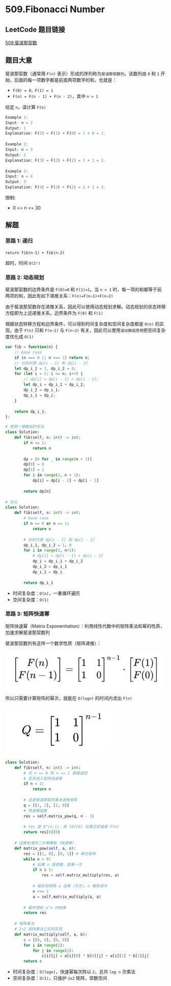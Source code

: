 # 509.Fibonacci Number

## LeetCode 题目链接

[509.斐波那契数](https://leetcode.cn/problems/fibonacci-number/)

## 题目大意

斐波那契数（通常用 `F(n)` 表示）形成的序列称为`斐波那契数列`。该数列由 `0` 和 `1` 开始，后面的每一项数字都是前面两项数字的和，也就是：
- `F(0) = 0，F(1) = 1`
- `F(n) = F(n - 1) + F(n - 2)`，其中 `n > 1`
  
给定 `n`，请计算 `F(n)` 

```js
Example 1:
Input: n = 2
Output: 1
Explanation: F(2) = F(1) + F(0) = 1 + 0 = 1.

Example 2:
Input: n = 3
Output: 2
Explanation: F(3) = F(2) + F(1) = 1 + 1 = 2.

Example 3:
Input: n = 4
Output: 3
Explanation: F(4) = F(3) + F(2) = 2 + 1 = 3.
```

限制:
- 0 <= n <= 30

## 解题

### 思路 1: 递归

`return fib(n-1) + fib(n-2)`

超时，时间 `O(2ⁿ)`

### 思路 2: 动态规划

斐波那契数的边界条件是 `F(0)=0` 和 `F(1)=1`。当 `n > 1` 时，每一项的和都等于前两项的和，因此有如下递推关系：`F(n)=F(n−1)+F(n−2)`

由于斐波那契数存在递推关系，因此可以使用动态规划求解。动态规划的状态转移方程即为上述递推关系，边界条件为 `F(0)` 和 `F(1)`

根据状态转移方程和边界条件，可以得到时间复杂度和空间复杂度都是 `O(n)` 的实现。由于 `F(n)` 只和 `F(n−1)` 与 `F(n−2)` 有关，因此可以使用`滚动数组思想`把空间复杂度优化成 `O(1)`

```js
var fib = function(n) {
    // base case
    if (n === 0 || n === 1) return n;
    // 分别代表 dp[i - 1] 和 dp[i - 2]
    let dp_i_1 = 1, dp_i_2 = 0;
    for (let i = 2; i <= n; i++) {
        // dp[i] = dp[i - 1] + dp[i - 2];
        let dp_i = dp_i_1 + dp_i_2;
        dp_i_2 = dp_i_1;
        dp_i_1 = dp_i;
    }
    
    return dp_i_1;
};
```
```python
# 使用一维数组的写法
class Solution:
    def fib(self, n: int) -> int:
        if n <= 1:
            return n

        dp = [0 for _ in range(n + 1)]
        dp[0] = 0
        dp[1] = 1
        for i in range(2, n + 1):
            dp[i] = dp[i - 2] + dp[i - 1]

        return dp[n]

# 优化
class Solution:
    def fib(self, n: int) -> int:
        # base case
        if n == 0 or n == 1:
            return n
        
        # 分别代表 dp[i - 1] 和 dp[i - 2]
        dp_i_1, dp_i_2 = 1, 0
        for i in range(2, n+1):
            # dp[i] = dp[i - 1] + dp[i - 2]
            dp_i = dp_i_1 + dp_i_2
            dp_i_2 = dp_i_1
            dp_i_1 = dp_i
        
        return dp_i_1
```

- 时间复杂度：`O(n)`，一重循环遍历
- 空间复杂度：`O(1)`

### 思路 3: 矩阵快速幂

矩阵快速幂（Matrix Exponentiation）：利用线性代数中的矩阵乘法和幂的性质，加速求解斐波那契数列

斐波那契数列有这样一个数学性质（矩阵递推）：

![alt text](./images/example509.png)

所以只需要计算矩阵的幂次，就能在 `O(logn)` 的时间内求出 `F(n)`

![alt text](./images/example509_1.png)

```python
class Solution:
    def fib(self, n: int) -> int:
        # 对 n == 0 和 n == 1 直接返回
        # 否则进入矩阵快速幂
        if n < 2:
            return n
        
        # 这是斐波那契的基本递推矩阵
        q = [[1, 1], [1, 0]]
        # 快速幂函数
        res = self.matrix_pow(q, n - 1)

        # res 是 Q^(n-1)，其 [0][0] 位置正好就是 F(n)
        return res[0][0]
    
    # 这是标准的二分幂模板（快速幂）
    def matrix_pow(self, a, n):
        res = [[1, 0], [0, 1]] # 单位矩阵
        while n > 0:
            # 如果 n 是奇数，就乘一次
            if n & 1:
                res = self.matrix_multiply(res, a)

            # 每轮将矩阵 a 自乘（平方），n 每轮减半
            n >>= 1
            a = self.matrix_multiply(a, a)
        
        # 最终得到 a^n 的结果
        return res
    
    # 矩阵乘法
    # 2×2 矩阵乘法公式的实现
    def matrix_multiply(self, a, b):
        c = [[0, 0], [0, 0]]
        for i in range(2):
            for j in range(2):
                c[i][j] = a[i][0] * b[0][j] + a[i][1] * b[1][j]
        return c
```

- 时间复杂度：`O(logn)`，快速幂每次除以 `2`，总共 `log n` 次乘法
- 空间复杂度：`O(1)`，只维护 `2x2` 矩阵，常数空间

